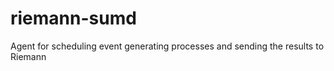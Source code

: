 riemann-sumd
============

Agent for scheduling event generating processes and sending the results to Riemann